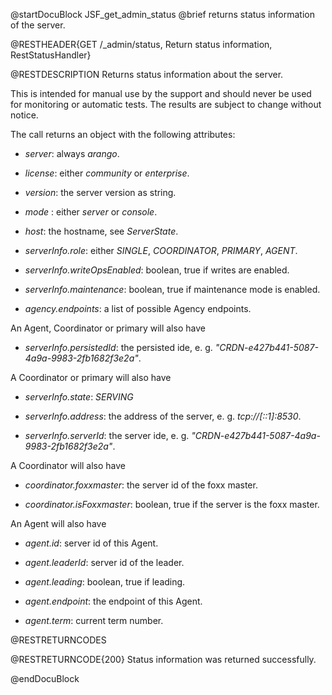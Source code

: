 
@startDocuBlock JSF_get_admin_status
@brief returns status information of the server.

@RESTHEADER{GET /_admin/status, Return status information, RestStatusHandler}

@RESTDESCRIPTION
Returns status information about the server.

This is intended for manual use by the support and should
never be used for monitoring or automatic tests. The results
are subject to change without notice.

The call returns an object with the following attributes:

- *server*: always *arango*.

- *license*: either *community* or *enterprise*.

- *version*: the server version as string.

- *mode* : either *server* or *console*.

- *host*: the hostname, see *ServerState*.

- *serverInfo.role*: either *SINGLE*, *COORDINATOR*, *PRIMARY*, *AGENT*.

- *serverInfo.writeOpsEnabled*: boolean, true if writes are enabled.

- *serverInfo.maintenance*: boolean, true if maintenance mode is enabled.

- *agency.endpoints*: a list of possible Agency endpoints.

An Agent, Coordinator or primary will also have

- *serverInfo.persistedId*: the persisted ide, e. g. *"CRDN-e427b441-5087-4a9a-9983-2fb1682f3e2a"*.

A Coordinator or primary will also have

- *serverInfo.state*: *SERVING*

- *serverInfo.address*: the address of the server, e. g. *tcp://[::1]:8530*.

- *serverInfo.serverId*: the server ide, e. g. *"CRDN-e427b441-5087-4a9a-9983-2fb1682f3e2a"*.

A Coordinator will also have

- *coordinator.foxxmaster*: the server id of the foxx master.

- *coordinator.isFoxxmaster*: boolean, true if the server is the foxx master.

An Agent will also have

- *agent.id*: server id of this Agent.

- *agent.leaderId*: server id of the leader.

- *agent.leading*: boolean, true if leading.

- *agent.endpoint*: the endpoint of this Agent.

- *agent.term*: current term number.

@RESTRETURNCODES

@RESTRETURNCODE{200}
Status information was returned successfully.

@endDocuBlock
